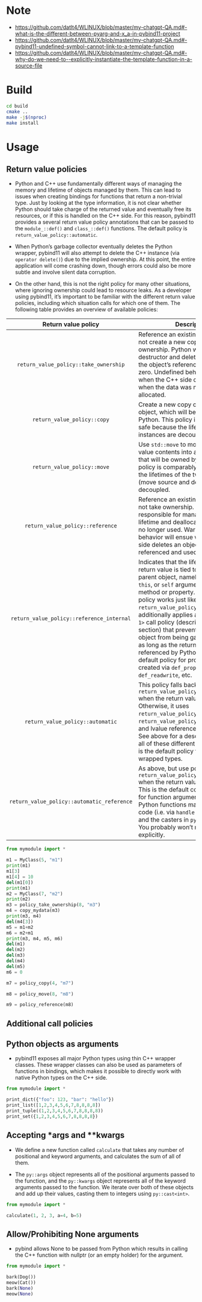 # Note

- https://github.com/datlt4/WLINUX/blob/master/my-chatgpt-QA.md#-what-is-the-different-between-pyarg-and-x_a-in-pybind11-project
- https://github.com/datlt4/WLINUX/blob/master/my-chatgpt-QA.md#-pybind11-undefined-symbol-cannot-link-to-a-template-function
- https://github.com/datlt4/WLINUX/blob/master/my-chatgpt-QA.md#-why-do-we-need-to--explicitly-instantiate-the-template-function-in-a-source-file

# Build

```bash
cd build
cmake ..
make -j$(nproc)
make install
```

# Usage

## Return value policies

- Python and C++ use fundamentally different ways of managing the memory and lifetime of objects managed by them. This can lead to issues when creating bindings for functions that return a non-trivial type. Just by looking at the type information, it is not clear whether Python should take charge of the returned value and eventually free its resources, or if this is handled on the C++ side. For this reason, pybind11 provides a several return value policy annotations that can be passed to the `module_::def()` and `class_::def()` functions. The default policy is `return_value_policy::automatic`.

- When Python’s garbage collector eventually deletes the Python wrapper, pybind11 will also attempt to delete the C++ instance (via `operator delete()`) due to the implied ownership. At this point, the entire application will come crashing down, though errors could also be more subtle and involve silent data corruption.

- On the other hand, this is not the right policy for many other situations, where ignoring ownership could lead to resource leaks. As a developer using pybind11, it’s important to be familiar with the different return value policies, including which situation calls for which one of them. The following table provides an overview of available policies:

|Return value policy|Description|
|:---:|---|
|`return_value_policy::take_ownership`|Reference an existing object (i.e. do not create a new copy) and take ownership. Python will call the destructor and delete operator when the object’s reference count reaches zero. Undefined behavior ensues when the C++ side does the same, or when the data was not dynamically allocated.|
|`return_value_policy::copy`|Create a new copy of the returned object, which will be owned by Python. This policy is comparably safe because the lifetimes of the two instances are decoupled.|
|`return_value_policy::move`|Use `std::move` to move the return value contents into a new instance that will be owned by Python. This policy is comparably safe because the lifetimes of the two instances (move source and destination) are decoupled.|
|`return_value_policy::reference`|Reference an existing object, but do not take ownership. The C++ side is responsible for managing the object’s lifetime and deallocating it when it is no longer used. Warning: undefined behavior will ensue when the C++ side deletes an object that is still referenced and used by Python.|
|`return_value_policy::reference_internal`|Indicates that the lifetime of the return value is tied to the lifetime of a parent object, namely the implicit `this`, or `self` argument of the called method or property. Internally, this policy works just like `return_value_policy::reference` but additionally applies a `keep_alive<0, 1>` call policy (described in the next section) that prevents the parent object from being garbage collected as long as the return value is referenced by Python. This is the default policy for property getters created via `def_property`, `def_readwrite`, etc.|
|`return_value_policy::automatic`|This policy falls back to the policy `return_value_policy::take_ownership` when the return value is a pointer. Otherwise, it uses `return_value_policy::move` or `return_value_policy::copy` for rvalue and lvalue references, respectively. See above for a description of what all of these different policies do. This is the default policy for `py::class_`-wrapped types.|
|`return_value_policy::automatic_reference`|As above, but use policy `return_value_policy::reference` when the return value is a pointer. This is the default conversion policy for function arguments when calling Python functions manually from C++ code (i.e. via `handle::operator()`) and the casters in `pybind11/stl.h`. You probably won’t need to use this explicitly.|

```python
from mymodule import *

m1 = MyClass(5, "m1")
print(m1)
m1[3]
m1[4] = 10
del(m1[0])
print(m1)
m2 = MyClass(7, "m2")
print(m2)
m3 = policy_take_ownership(8, "m3")
m4 = copy_mydata(m3)
print(m3, m4)
del(m4[3])
m5 = m1+m2
m6 = m2+m1
print(m3, m4, m5, m6)
del(m1)
del(m2)
del(m3)
del(m4)
del(m5)
m6 = 0 

m7 = policy_copy(4, "m7")

m8 = policy_move(8, "m8")

m9 = policy_reference(m8)
```

## Additional call policies

## Python objects as arguments

- pybind11 exposes all major Python types using thin C++ wrapper classes. These wrapper classes can also be used as parameters of functions in bindings, which makes it possible to directly work with native Python types on the C++ side.

```python
from mymodule import *

print_dict({"foo": 123, "bar": "hello"})
print_list([1,2,3,4,5,6,7,8,8,8,8])
print_tuple((1,2,3,4,5,6,7,8,8,8,8))
print_set({1,2,3,4,5,6,7,8,8,8,8})
```

## Accepting *args and **kwargs

- We define a new function called `calculate` that takes any number of positional and keyword arguments, and calculates the sum of all of them.

- The `py::args` object represents all of the positional arguments passed to the function, and the `py::kwargs` object represents all of the keyword arguments passed to the function. We iterate over both of these objects and add up their values, casting them to integers using `py::cast<int>`.

```python
from mymodule import *

calculate(1, 2, 3, a=4, b=5)
```

## Allow/Prohibiting None arguments

- pybind allows None to be passed from Python which results in calling the C++ function with nullptr (or an empty holder) for the argument.

```python
from mymodule import *

bark(Dog())
meow(Cat())
bark(None)
meow(None)
```

